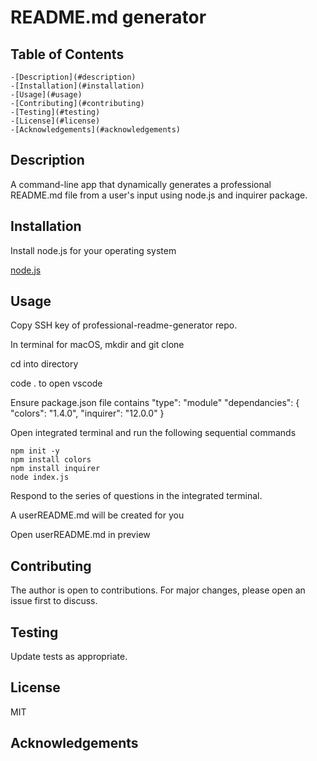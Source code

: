 # README.md generator

## Table of Contents

    -[Description](#description)
    -[Installation](#installation)
    -[Usage](#usage)
    -[Contributing](#contributing)
    -[Testing](#testing)
    -[License](#license)
    -[Acknowledgements](#acknowledgements)

## Description

A command-line app that dynamically generates a professional README.md file from a user's input using node.js and inquirer package.

## Installation

Install node.js for your operating system

[node.js](https://nodejs.org/en/download/package-manager)

## Usage

Copy SSH key of professional-readme-generator repo.

In terminal for macOS, mkdir <name of directory> and git clone <paste SSH key>

cd into directory

code . to open vscode

Ensure package.json file contains
"type": "module"
"dependancies": {
  "colors": "1.4.0",
  "inquirer": "12.0.0"
}

Open integrated terminal and run the following sequential commands

    npm init -y
    npm install colors
    npm install inquirer
    node index.js
    
Respond to the series of questions in the integrated terminal.

A userREADME.md will be created for you

Open userREADME.md in preview

## Contributing

The author is open to contributions. For major changes, please open an issue first to discuss.

## Testing

Update tests as appropriate.

## License

MIT

## Acknowledgements
